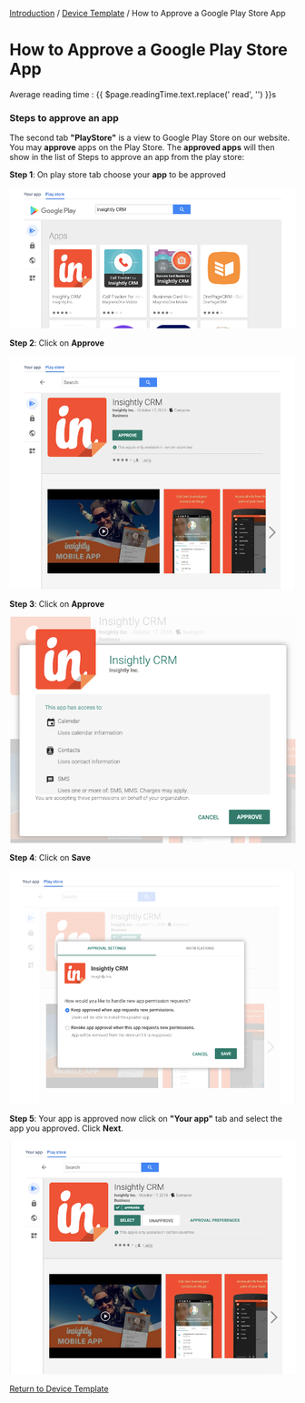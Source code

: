 [Introduction](../../index.md) / [Device Template](../index.md) / How to Approve a Google Play Store App

# How to Approve a Google Play Store App
<div class="avg-reading-time" style="margin-top: 0rem;">Average reading time : {{ $page.readingTime.text.replace(' read', '') }}s</div>

### Steps to approve an app

The second tab **"PlayStore"** is a view to Google Play Store on our website. You may **approve** apps on the Play Store. The **approved apps** will then show in the list of Steps to approve an app from the play store:

**Step 1**: On play store tab choose your **app** to be approved

![Device Template](../../../assets/OLD_DASHBOARD/5_DT.png)

**Step 2**: Click on **Approve**

![Device Template](../../../assets/OLD_DASHBOARD/6_DT.png)

**Step 3**: Click on **Approve**

![Device Template](../../../assets/OLD_DASHBOARD/7_DT.png)

**Step 4**: Click on **Save**

![Device Template](../../../assets/OLD_DASHBOARD/8_DT.png)

**Step 5**: Your app is approved now click on **"Your app"** tab and select the app you approved. Click **Next**.

![Device Template](../../../assets/OLD_DASHBOARD/9_DT.png)

[Return to Device Template](../index.md)
